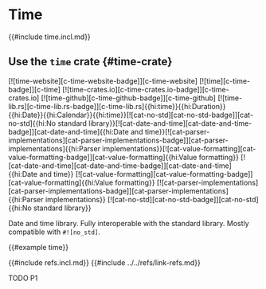 # Time

{{#include time.incl.md}}

## Use the `time` crate {#time-crate}

[![time-website][c-time-website-badge]][c-time-website] [![time][c-time-badge]][c-time] [![time-crates.io][c-time-crates.io-badge]][c-time-crates.io] [![time-github][c-time-github-badge]][c-time-github] [![time-lib.rs][c-time-lib.rs-badge]][c-time-lib.rs]{{hi:time}}{{hi:Duration}}{{hi:Date}}{{hi:Calendar}}{{hi:time}}[![cat-no-std][cat-no-std-badge]][cat-no-std]{{hi:No standard library}}[![cat-date-and-time][cat-date-and-time-badge]][cat-date-and-time]{{hi:Date and time}}[![cat-parser-implementations][cat-parser-implementations-badge]][cat-parser-implementations]{{hi:Parser implementations}}[![cat-value-formatting][cat-value-formatting-badge]][cat-value-formatting]{{hi:Value formatting}}
[![cat-date-and-time][cat-date-and-time-badge]][cat-date-and-time]{{hi:Date and time}}
[![cat-value-formatting][cat-value-formatting-badge]][cat-value-formatting]{{hi:Value formatting}}
[![cat-parser-implementations][cat-parser-implementations-badge]][cat-parser-implementations]{{hi:Parser implementations}}
[![cat-no-std][cat-no-std-badge]][cat-no-std]{{hi:No standard library}}

Date and time library. Fully interoperable with the standard library. Mostly compatible with `#![no_std]`.

{{#example time}}

{{#include refs.incl.md}}
{{#include ../../refs/link-refs.md}}

<div class="hidden">
TODO P1
</div>
